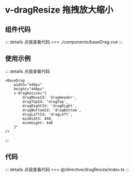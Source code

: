 <script setup lang="ts">
    // import Example from './components/example.vue'
</script>

# v-dragResize 拖拽放大缩小

## 组件代码

::: details 点我查看代码
<<< ./components/baseDrag.vue
:::

## 使用示例

::: details 点我查看代码

```vue
<BaseDrag
    width="440px"
    height="440px"
    v-dragResize="{
        dragMoveId: 'dragHeader',
        dragTopId: 'dragTop',
        dragRightId: 'dragRight',
        dragBottomId: 'dragBottom',
        dragLeftId: 'dragLeft',
        minWidth: 440,
        minHeight: 440
    }"
/>
```

:::

<!-- 示例代码 -->
<!-- <Example /> -->

## 代码

::: details 点我查看代码
<<< @/directive/dragResize/index.ts
:::
